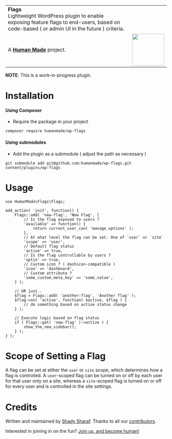 <table width="100%">
	<tr>
		<td align="left" width="70">
			<strong>Flags</strong><br />
			Lightweight WordPress plugin to enable exposing feature flags to end-users, based on code-based ( or admin UI in the future ) criteria.
		</td>
		<td align="right" width="20%">
		</td>
	</tr>
	<tr>
		<td>
			A <strong><a href="https://hmn.md/">Human Made</a></strong> project.
		</td>
		<td align="center">
            <img src="https://humanmade.com/uploads/2025/01/HM-red-square.svg" width="100" />
		</td>
	</tr>
</table>

**NOTE**: This is a work-in-progress plugin.

Installation
==========

#### Using Composer

- Require the package in your project

`composer require humanmade/wp-flags`

#### Using submodules

- Add the plugin as a submodule ( adjust the path as necessary )

`git submodule add git@github.com:humanmade/wp-flags.git content/plugins/wp-flags`

Usage
==========

```$php
use HumanMade\Flags\Flags;

add_action( 'init', function() {
    Flags::add( 'new-flag', 'New Flag', [
        // Is the flag exposed to users ?
        'available' => function() {
            return current_user_can( 'manage_options' );
        },
        // At what level the flag can be set. One of `user` or `site`
        'scope' => 'user',
        // Default flag status
        'active' => true,
        // Is the flag controllable by users ?
        'optin' => true,
        // Custom icon ? ( dashicon-compatible )
        'icon' => 'dashboard',
        // Custom attribute ?
        'some_custom_meta_key' => 'some_value',
    ] );

    // OR just..
    $flag = Flags::add( 'another-flag', 'Another flag' );
    $flag->on( 'active', function( $active, $flag ) {
        // do something based on active status change
    } );

    // Execute logic based on flag status
    if ( Flags::get( 'new-flag' )->active ) {
        show_the_new_sidebar();
    } );
} );
```

Scope of Setting a Flag
==========

A flag can be set at either the `user` or `site` scope, which determines how a flag is controlled. A `user`-scoped flag can be turned on or off by each user for that user only on a site, whereas a `site`-scoped flag is turned on or off for every user and is controlled in the site settings.

Credits
=======

Written and maintained by [Shady Sharaf](https://github.com/shadyvb). Thanks to all our [contributors](https://github.com/humanmade/wp-flags/graphs/contributors).

Interested in joining in on the fun? [Join us, and become human!](https://hmn.md/is/hiring/)
